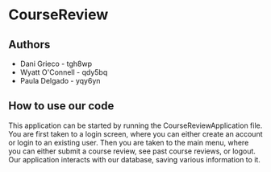 # CourseReview

## Authors
* Dani Grieco - tgh8wp
* Wyatt O'Connell - qdy5bq
* Paula Delgado - yqy6yn

## How to use our code
This application can be started by running the CourseReviewApplication file. You are first taken to a login screen, where 
you can either create an account or login to an existing user. Then you are taken to the main menu, where you can either 
submit a course review, see past course reviews, or logout. Our application interacts with our database, saving various
information to it. 
 